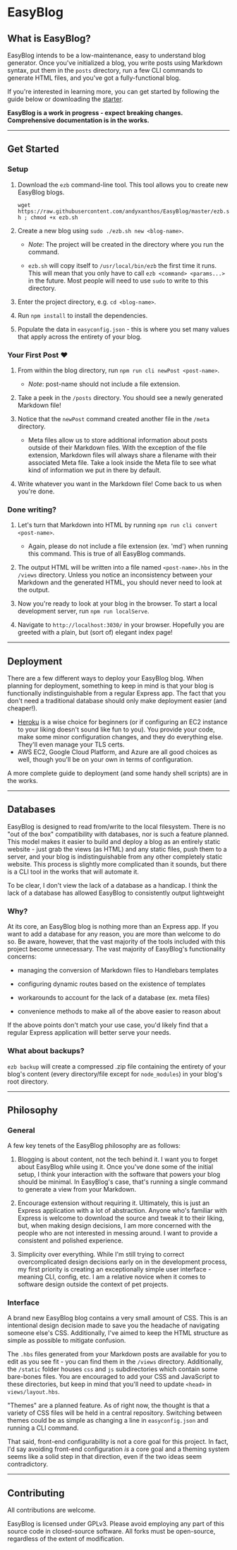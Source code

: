 # EasyBlog

## What is EasyBlog?

EasyBlog intends to be a low-maintenance, easy to understand blog generator. Once you've initialized a blog, you write posts using Markdown syntax, put them in the `posts` directory, run a few CLI commands to generate HTML files, and you've got a fully-functional blog.

If you're interested in learning more, you can get started by following the guide below or downloading the [starter](https://github.com/andyxanthos/EasyBlog/raw/master/EasyBlog-v1-starter.zip).

**EasyBlog is a work in progress - expect breaking changes. Comprehensive documentation is in the works.**

------

## Get Started

### Setup
1. Download the `ezb` command-line tool. This tool allows you to create new EasyBlog blogs.

    `wget https://raw.githubusercontent.com/andyxanthos/EasyBlog/master/ezb.sh ; chmod +x ezb.sh`
2. Create a new blog using `sudo ./ezb.sh new <blog-name>`. 
    
    - *Note*: The project will be created in the directory where you run the command.

    - `ezb.sh` will copy itself to `/usr/local/bin/ezb` the first time it runs. This will mean that you only have to call `ezb <command> <params...>` in the future. Most people will need to use `sudo` to write to this directory.
3. Enter the project directory, e.g. `cd <blog-name>`.
4. Run `npm install` to install the dependencies.
5. Populate the data in `easyconfig.json` - this is where you set many values that apply across the entirety of your blog.

### Your First Post ❤️
1. From within the blog directory, run `npm run cli newPost <post-name>`.

    - *Note*: post-name should not include a file extension.
2. Take a peek in the `/posts` directory. You should see a newly generated Markdown file!
3. Notice that the `newPost` command created another file in the `/meta` directory.

    - Meta files allow us to store additional information about posts outside of their Markdown files. With the exception of the file extension, Markdown files will always share a filename with their associated Meta file. Take a look inside the Meta file to see what kind of information we put in there by default.
4. Write whatever you want in the Markdown file! Come back to us when you're done.

### Done writing?

1. Let's turn that Markdown into HTML by running `npm run cli convert <post-name>`.

     - Again, please do not include a file extension (ex. 'md') when running this command. This is true of all EasyBlog commands.
2. The output HTML will be written into a file named `<post-name>.hbs` in the `/views` directory. Unless you notice an inconsistency between your Markdown and the generated HTML, you should never need to look at the output.
3. Now you're ready to look at your blog in the browser. To start a local development server, run `npm run localServe`.
4. Navigate to `http://localhost:3030/` in your browser. Hopefully you are greeted with a plain, but (sort of) elegant index page!

-------

## Deployment

There are a few different ways to deploy your EasyBlog blog. When planning for deployment, something to keep in mind is that your blog is functionally indistinguishable from a regular Express app. The fact that you don't need a traditional database should only make deployment easier (and cheaper!).

- [Heroku](https://www.heroku.com/) is a wise choice for beginners (or if configuring an EC2 instance to your liking doesn't sound like fun to you). You provide your code, make some minor configuration changes, and they do everything else. They'll even manage your TLS certs.
- AWS EC2, Google Cloud Platform, and Azure are all good choices as well, though you'll be on your own in terms of configuration.

A more complete guide to deployment (and some handy shell scripts) are in the works.

-------

## Databases

EasyBlog is designed to read from/write to the local filesystem. There is no "out of the box" compatibility with databases, nor is such a feature planned. This model makes it easier to build and deploy a blog as an entirely static website - just grab the views (as HTML) and any static files, push them to a server, and your blog is indistinguishable from any other completely static website. This process is slightly more complicated than it sounds, but there is a CLI tool in the works that will automate it.

To be clear, I don't view the lack of a database as a handicap. I think the lack of a database has allowed EasyBlog to consistently output lightweight

### Why?
At its core, an EasyBlog blog is nothing more than an Express app. If you want to add a database for any reason, you are more than welcome to do so. Be aware, however, that the vast majority of the tools included with this project become unnecessary. The vast majority of EasyBlog's functionality concerns:

- managing the conversion of Markdown files to Handlebars templates

- configuring dynamic routes based on the existence of templates

- workarounds to account for the lack of a database (ex. meta files)

- convenience methods to make all of the above easier to reason about

If the above points don't match your use case, you'd likely find that a regular Express application will better serve your needs.

### What about backups?

`ezb backup` will create a compressed .zip file containing the entirety of your blog's content (every directory/file except for `node_modules`) in your blog's root directory.

-------

## Philosophy

### General
A few key tenets of the EasyBlog philosophy are as follows:

1. Blogging is about content, not the tech behind it. I want you to forget about EasyBlog while using it. Once you've done some of the initial setup, I think your interaction with the software that powers your blog should be minimal. In EasyBlog's case, that's running a single command to generate a view from your Markdown.

2. Encourage extension without requiring it. Ultimately, this is just an Express application with a lot of abstraction. Anyone who's familiar with Express is welcome to download the source and tweak it to their liking, but, when making design decisions, I am more concerned with the people who are not interested in messing around. I want to provide a consistent and polished experience.

3. Simplicity over everything. While I'm still trying to correct overcomplicated design decisions early on in the development process, my first priority is creating an exceptionally simple user interface - meaning CLI, config, etc. I am a relative novice when it comes to software design outside the context of pet projects.



### Interface
A brand new EasyBlog blog contains a very small amount of CSS. This is an intentional design decision made to save you the headache of navigating someone else's CSS. Additionally, I've aimed to keep the HTML structure as simple as possible to mitigate confusion.

The `.hbs` files generated from your Markdown posts are available for you to edit as you see fit - you can find them in the `/views` directory. Additionally, the `/static` folder houses `css` and `js` subdirectories which contain some bare-bones files. You are encouraged to add your CSS and JavaScript to these directories, but keep in mind that you'll need to update `<head>` in `views/layout.hbs`.

"Themes" are a planned feature. As of right now, the thought is that a variety of CSS files will be held in a central repository. Switching between themes could be as simple as changing a line in `easyconfig.json` and running a CLI command.

That said, front-end configurability is not a core goal for this project. In fact, I'd say avoiding front-end configuration *is* a core goal and a theming system seems like a solid step in that direction, even if the two ideas seem contradictory.

------

## Contributing

All contributions are welcome. 

EasyBlog is licensed under GPLv3. Please avoid employing any part of this source code in closed-source software. All forks must be open-source, regardless of the extent of modification.
